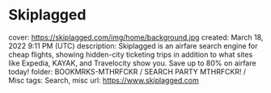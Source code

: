 # Skiplagged

cover: https://skiplagged.com/img/home/background.jpg
created: March 18, 2022 9:11 PM (UTC)
description: Skiplagged is an airfare search engine for cheap flights, showing hidden-city ticketing trips in addition to what sites like Expedia, KAYAK, and Travelocity show you. Save up to 80% on airfare today!
folder: BOOKMRKS-MTHRFCKR / SEARCH PARTY MTHRFCKR! / Misc
tags: Search, misc
url: https://www.skiplagged.com
